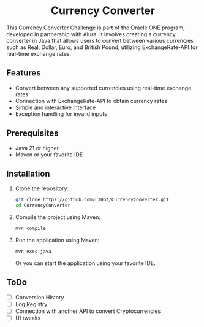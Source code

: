 <h1 align="center"> Currency Converter </h1>

This Currency Converter Challenge is part of the Oracle ONE program, developed in partnership with Alura. 
It involves creating a currency converter in Java that allows users to convert between various currencies such as Real, Dollar, Euro, and British Pound, utilizing ExchangeRate-API for real-time exchange rates.

## Features

- Convert between any supported currencies using real-time exchange rates
- Connection with ExchangeRate-API to obtain currency rates
- Simple and interactive interface
- Exception handling for invalid inputs

## Prerequisites

- Java 21 or higher
- Maven or your favorite IDE

## Installation

1. Clone the repository:

    ```bash
    git clone https://github.com/L30Gt/CurrencyConverter.git
    cd CurrencyConverter
    ```

2. Compile the project using Maven:
    ```bash
    mvn compile
    ```

3. Run the application using Maven:
    ```bash
    mvn exec:java
    ```
    Or you can start the application using your favorite IDE.

## ToDo

- [ ] Conversion History
- [ ] Log Registry
- [ ] Connection with another API to convert Cryptocurrencies
- [ ] UI tweaks
